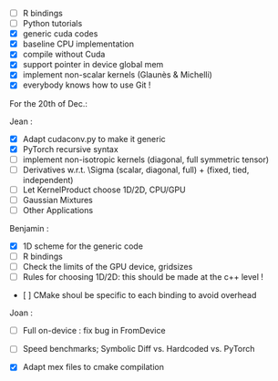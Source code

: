 - [ ] R bindings
- [ ] Python tutorials
- [x] generic cuda codes
- [x] baseline CPU implementation
- [x] compile without Cuda
- [x] support pointer in device global mem
- [x] implement non-scalar kernels (Glaunès & Michelli)
- [x] everybody knows how to use Git !

For the 20th of Dec.:

Jean :
- [x] Adapt cudaconv.py to make it generic
- [x] PyTorch recursive syntax
- [ ] implement non-isotropic kernels (diagonal, full symmetric tensor)
- [ ] Derivatives w.r.t. \Sigma (scalar, diagonal, full) + (fixed, tied, independent)
- [ ] Let KernelProduct choose 1D/2D, CPU/GPU
- [ ] Gaussian Mixtures
- [ ] Other Applications

Benjamin :
- [x] 1D scheme for the generic code
- [ ] R bindings
- [ ] Check the limits of the GPU device, gridsizes
- [ ] Rules for choosing 1D/2D: this should be made at the c++ level ! 
- [ ] CMake shoul be specific to each binding to avoid overhead


Joan :
- [ ] Full on-device : fix bug in FromDevice 
- [ ] Speed benchmarks; Symbolic Diff vs. Hardcoded vs. PyTorch
- [x] Adapt mex files to cmake compilation

